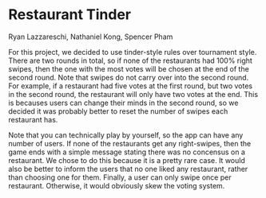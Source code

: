 # Restaurant Tinder

Ryan Lazzareschi, Nathaniel Kong, Spencer Pham

For this project, we decided to use tinder-style rules over tournament style. There are two rounds in total, so if none of the restaurants had 100% right swipes, then the one with the most votes will be chosen at the end of the second round. Note that swipes do not carry over into the second round. For example, if a restaurant had five votes at the first round, but two votes in the second round, the restaurant will only have two votes at the end. This is becauses users can change their minds in the second round, so we decided it was probably better to reset the number of swipes each restaurant has.

Note that you can technically play by yourself, so the app can have any number of users. If none of the restaurants get any right-swipes, then the game ends with a simple message stating there was no concensus on a restaurant. We chose to do this because it is a pretty rare case. It would also be better to inform the users that no one liked any restaurant, rather than choosing one for them. Finally, a user can only swipe once per restaurant. Otherwise, it would obviously skew the voting system.
